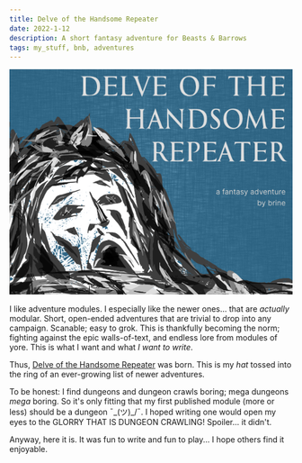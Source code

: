 ```yaml
---
title: Delve of the Handsome Repeater
date: 2022-1-12
description: A short fantasy adventure for Beasts & Barrows
tags: my_stuff, bnb, adventures
---
```


[![center](assets/images/dothr-630x500.png)](https://casadeocio.itch.io/delve-of-the-handsome-repeater)

I like adventure modules. I especially like the newer ones... that are _actually_ modular. Short, open-ended adventures that are trivial to drop into any campaign. Scanable; easy to grok. This is thankfully becoming the norm; fighting against the epic walls-of-text, and endless lore from modules of yore. This is what I want and what _I want to write_.

<break>

Thus, [Delve of the Handsome Repeater](https://casadeocio.itch.io/delve-of-the-handsome-repeater) was born. This is my _hat_ tossed into the ring of an ever-growing list of newer adventures.

To be honest: I find dungeons and dungeon crawls boring; mega dungeons _mega_ boring. So it's only fitting that my first published module (more or less) should be a dungeon ¯\_(ツ)_/¯. I hoped writing one would open my eyes to the GLORRY THAT IS DUNGEON CRAWLING! Spoiler... it didn't.

Anyway, here it is. It was fun to write and fun to play... I hope others find it enjoyable.
